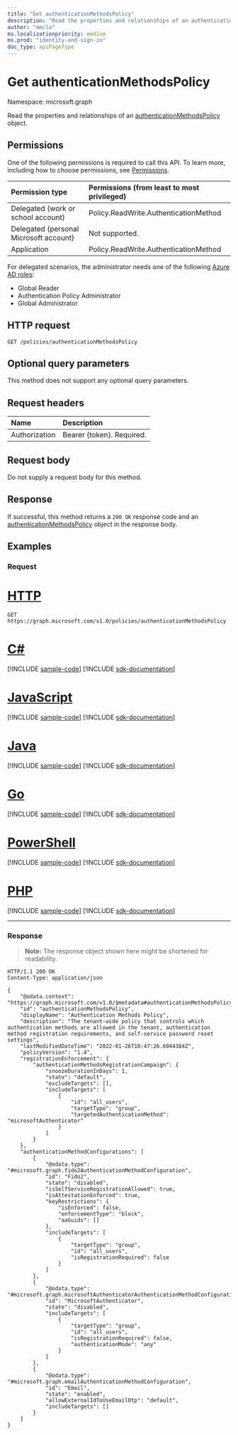 ```yaml
---
title: "Get authenticationMethodsPolicy"
description: "Read the properties and relationships of an authenticationMethodsPolicy object."
author: "mmcla"
ms.localizationpriority: medium
ms.prod: "identity-and-sign-in"
doc_type: apiPageType
---
```


# Get authenticationMethodsPolicy
Namespace: microsoft.graph

Read the properties and relationships of an [authenticationMethodsPolicy](../resources/authenticationmethodspolicy.md) object.

## Permissions
One of the following permissions is required to call this API. To learn more, including how to choose permissions, see [Permissions](/graph/permissions-reference).

|Permission type|Permissions (from least to most privileged)|
|:---|:---|
|Delegated (work or school account)|Policy.ReadWrite.AuthenticationMethod|
|Delegated (personal Microsoft account)|Not supported.|
|Application|Policy.ReadWrite.AuthenticationMethod|

For delegated scenarios, the administrator needs one of the following [Azure AD roles](/azure/active-directory/users-groups-roles/directory-assign-admin-roles#available-roles):

* Global Reader
* Authentication Policy Administrator
* Global Administrator

## HTTP request

<!-- {
  "blockType": "ignored"
}
-->
``` http
GET /policies/authenticationMethodsPolicy
```

## Optional query parameters
This method does not support any optional query parameters.

## Request headers
|Name|Description|
|:---|:---|
|Authorization|Bearer {token}. Required.|

## Request body
Do not supply a request body for this method.

## Response

If successful, this method returns a `200 OK` response code and an [authenticationMethodsPolicy](../resources/authenticationmethodspolicy.md) object in the response body.

## Examples

### Request


# [HTTP](#tab/http)
<!-- {
  "blockType": "request",
  "name": "get_authenticationmethodspolicy"
}
-->
``` http
GET https://graph.microsoft.com/v1.0/policies/authenticationMethodsPolicy
```

# [C#](#tab/csharp)
[!INCLUDE [sample-code](../includes/snippets/csharp/get-authenticationmethodspolicy-csharp-snippets.md)]
[!INCLUDE [sdk-documentation](../includes/snippets/snippets-sdk-documentation-link.md)]

# [JavaScript](#tab/javascript)
[!INCLUDE [sample-code](../includes/snippets/javascript/get-authenticationmethodspolicy-javascript-snippets.md)]
[!INCLUDE [sdk-documentation](../includes/snippets/snippets-sdk-documentation-link.md)]

# [Java](#tab/java)
[!INCLUDE [sample-code](../includes/snippets/java/get-authenticationmethodspolicy-java-snippets.md)]
[!INCLUDE [sdk-documentation](../includes/snippets/snippets-sdk-documentation-link.md)]

# [Go](#tab/go)
[!INCLUDE [sample-code](../includes/snippets/go/get-authenticationmethodspolicy-go-snippets.md)]
[!INCLUDE [sdk-documentation](../includes/snippets/snippets-sdk-documentation-link.md)]

# [PowerShell](#tab/powershell)
[!INCLUDE [sample-code](../includes/snippets/powershell/get-authenticationmethodspolicy-powershell-snippets.md)]
[!INCLUDE [sdk-documentation](../includes/snippets/snippets-sdk-documentation-link.md)]

# [PHP](#tab/php)
[!INCLUDE [sample-code](../includes/snippets/php/get-authenticationmethodspolicy-php-snippets.md)]
[!INCLUDE [sdk-documentation](../includes/snippets/snippets-sdk-documentation-link.md)]

---


### Response
>**Note:** The response object shown here might be shortened for readability.
<!-- {
  "blockType": "response",
  "truncated": true,
  "@odata.type": "microsoft.graph.authenticationMethodsPolicy"
}
-->
``` http
HTTP/1.1 200 OK
Content-Type: application/json

{
    "@odata.context": "https://graph.microsoft.com/v1.0/$metadata#authenticationMethodsPolicy",
    "id": "authenticationMethodsPolicy",
    "displayName": "Authentication Methods Policy",
    "description": "The tenant-wide policy that controls which authentication methods are allowed in the tenant, authentication method registration requirements, and self-service password reset settings",
    "lastModifiedDateTime": "2022-01-26T10:47:26.6044384Z",
    "policyVersion": "1.4",
    "registrationEnforcement": {
        "authenticationMethodsRegistrationCampaign": {
            "snoozeDurationInDays": 1,
            "state": "default",
            "excludeTargets": [],
            "includeTargets": [
                {
                    "id": "all_users",
                    "targetType": "group",
                    "targetedAuthenticationMethod": "microsoftAuthenticator"
                }
            ]
        }
    },
    "authenticationMethodConfigurations": [
        {
            "@odata.type": "#microsoft.graph.fido2AuthenticationMethodConfiguration",
            "id": "Fido2",
            "state": "disabled",
            "isSelfServiceRegistrationAllowed": true,
            "isAttestationEnforced": true,
            "keyRestrictions": {
                "isEnforced": false,
                "enforcementType": "block",
                "aaGuids": []
            },
            "includeTargets": [
                {
                    "targetType": "group",
                    "id": "all_users",
                    "isRegistrationRequired": false
                }
            ]
        },
        {
            "@odata.type": "#microsoft.graph.microsoftAuthenticatorAuthenticationMethodConfiguration",
            "id": "MicrosoftAuthenticator",
            "state": "disabled",
            "includeTargets": [
                {
                    "targetType": "group",
                    "id": "all_users",
                    "isRegistrationRequired": false,
                    "authenticationMode": "any"
                }
            ]
        },
        {
            "@odata.type": "#microsoft.graph.emailAuthenticationMethodConfiguration",
            "id": "Email",
            "state": "enabled",
            "allowExternalIdToUseEmailOtp": "default",
            "includeTargets": []
        }
    ]
}
```
